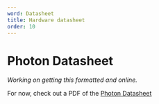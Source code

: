 ```yaml
---
word: Datasheet
title: Hardware datasheet
order: 10
---
```


Photon Datasheet
===

_Working on getting this formatted and online._

For now, check out a PDF of the [Photon Datasheet](https://github.com/spark/photon-internal/raw/master/datasheets/photon/photon-datasheet-v007.pdf)